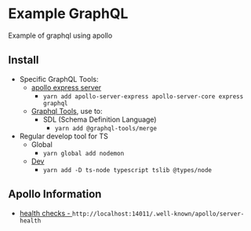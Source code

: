 # Example GraphQL

Example of graphql using apollo

## Install 

- Specific GraphQL Tools:
  - [apollo express server](https://www.apollographql.com/docs/apollo-server/integrations/middleware/#apollo-server-express)
    - ` yarn add apollo-server-express apollo-server-core express graphql `
  - [Graphql Tools](https://www.graphql-tools.com/docs/introduction), use to:
    - SDL (Schema Definition Language)
      - ` yarn add @graphql-tools/merge `
- Regular develop tool for TS
  - Global
    - `yarn global add nodemon`
  - [Dev](https://www.npmjs.com/package/ts-node)
    - `yarn add -D ts-node typescript tslib @types/node`

## Apollo Information


  -  [health checks - ](https://www.apollographql.com/docs/apollo-server/monitoring/health-checks/#http-level-health-checks)  `http://localhost:14011/.well-known/apollo/server-health`